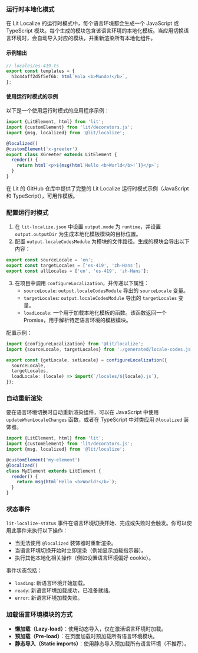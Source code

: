 ### 运行时本地化模式

在 Lit Localize 的运行时模式中，每个语言环境都会生成一个 JavaScript 或 TypeScript 模块。每个生成的模块包含该语言环境的本地化模板。当应用切换语言环境时，会自动导入对应的模块，并重新渲染所有本地化组件。

#### 示例输出

```typescript
// locales/es-419.ts
export const templates = {
  h3c44aff2d5f5ef6b: html`Hola <b>Mundo!</b>`,
};
```

#### 使用运行时模式的示例

以下是一个使用运行时模式的应用程序示例：

```typescript
import {LitElement, html} from 'lit';
import {customElement} from 'lit/decorators.js';
import {msg, localized} from '@lit/localize';

@localized()
@customElement('x-greeter')
export class XGreeter extends LitElement {
  render() {
    return html`<p>${msg(html`Hello <b>World</b>!`)}</p>`;
  }
}
```

在 Lit 的 GitHub 仓库中提供了完整的 Lit Localize 运行时模式示例（JavaScript 和 TypeScript），可用作模板。

### 配置运行时模式

1. 在 `lit-localize.json` 中设置 `output.mode` 为 `runtime`，并设置 `output.outputDir` 为生成本地化模板模块的目标位置。
2. 配置 `output.localeCodesModule` 为模块的文件路径。生成的模块会导出以下内容：

```typescript
export const sourceLocale = 'en';
export const targetLocales = ['es-419', 'zh-Hans'];
export const allLocales = ['en', 'es-419', 'zh-Hans'];
```

3. 在项目中调用 `configureLocalization`，并传递以下属性：
    - `sourceLocale`: `output.localeCodesModule` 导出的 `sourceLocale` 变量。
    - `targetLocales`: `output.localeCodesModule` 导出的 `targetLocales` 变量。
    - `loadLocale`: 一个用于加载本地化模板的函数。该函数返回一个 Promise，用于解析特定语言环境的模板模块。

配置示例：

```typescript
import {configureLocalization} from '@lit/localize';
import {sourceLocale, targetLocales} from './generated/locale-codes.js';

export const {getLocale, setLocale} = configureLocalization({
  sourceLocale,
  targetLocales,
  loadLocale: (locale) => import(`/locales/${locale}.js`),
});
```

### 自动重新渲染

要在语言环境切换时自动重新渲染组件，可以在 JavaScript 中使用 `updateWhenLocaleChanges` 函数，或者在 TypeScript 中对类应用 `@localized` 装饰器。

```typescript
import {LitElement, html} from 'lit';
import {customElement} from 'lit/decorators.js';
import {msg, localized} from '@lit/localize';

@customElement('my-element')
@localized()
class MyElement extends LitElement {
  render() {
    return msg(html`Hello <b>World!</b>`);
  }
}
```

### 状态事件

`lit-localize-status` 事件在语言环境切换开始、完成或失败时会触发。你可以使用此事件来执行以下操作：

- 当无法使用 `@localized` 装饰器时重新渲染。
- 当语言环境切换开始时立即渲染（例如显示加载指示器）。
- 执行其他本地化相关操作（例如设置语言环境偏好 cookie）。

事件状态包括：

- `loading`: 新语言环境开始加载。
- `ready`: 新语言环境加载成功，已准备就绪。
- `error`: 新语言环境加载失败。

### 加载语言环境模块的方式

- **懒加载（Lazy-load）**：使用动态导入，仅在激活语言环境时加载。
- **预加载（Pre-load）**：在页面加载时预加载所有语言环境模块。
- **静态导入（Static imports）**：使用静态导入预加载所有语言环境（不推荐）。